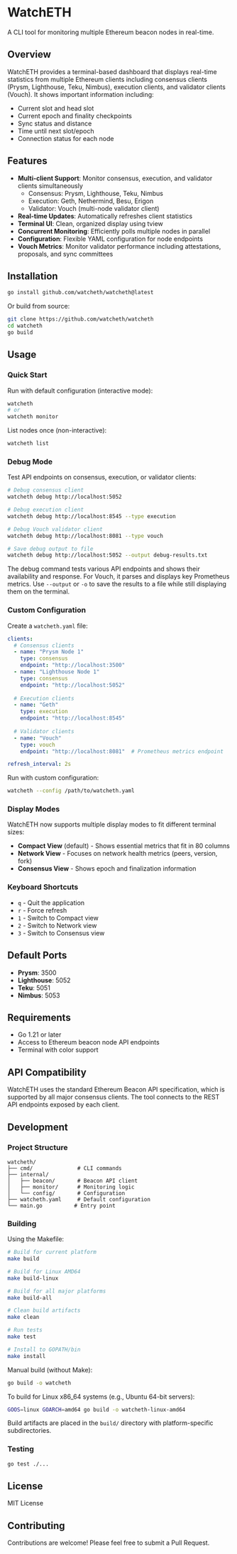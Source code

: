 # WatchETH

A CLI tool for monitoring multiple Ethereum beacon nodes in real-time.

## Overview

WatchETH provides a terminal-based dashboard that displays real-time statistics from multiple Ethereum clients including consensus clients (Prysm, Lighthouse, Teku, Nimbus), execution clients, and validator clients (Vouch). It shows important information including:

- Current slot and head slot
- Current epoch and finality checkpoints
- Sync status and distance
- Time until next slot/epoch
- Connection status for each node

## Features

- **Multi-client Support**: Monitor consensus, execution, and validator clients simultaneously
  - Consensus: Prysm, Lighthouse, Teku, Nimbus
  - Execution: Geth, Nethermind, Besu, Erigon
  - Validator: Vouch (multi-node validator client)
- **Real-time Updates**: Automatically refreshes client statistics
- **Terminal UI**: Clean, organized display using tview
- **Concurrent Monitoring**: Efficiently polls multiple nodes in parallel
- **Configuration**: Flexible YAML configuration for node endpoints
- **Vouch Metrics**: Monitor validator performance including attestations, proposals, and sync committees

## Installation

```bash
go install github.com/watcheth/watcheth@latest
```

Or build from source:

```bash
git clone https://github.com/watcheth/watcheth
cd watcheth
go build
```

## Usage

### Quick Start

Run with default configuration (interactive mode):

```bash
watcheth
# or
watcheth monitor
```

List nodes once (non-interactive):

```bash
watcheth list
```

### Debug Mode

Test API endpoints on consensus, execution, or validator clients:

```bash
# Debug consensus client
watcheth debug http://localhost:5052

# Debug execution client  
watcheth debug http://localhost:8545 --type execution

# Debug Vouch validator client
watcheth debug http://localhost:8081 --type vouch

# Save debug output to file
watcheth debug http://localhost:5052 --output debug-results.txt
```

The debug command tests various API endpoints and shows their availability and response. For Vouch, it parses and displays key Prometheus metrics. Use `--output` or `-o` to save the results to a file while still displaying them on the terminal.

### Custom Configuration

Create a `watcheth.yaml` file:

```yaml
clients:
  # Consensus clients
  - name: "Prysm Node 1"
    type: consensus
    endpoint: "http://localhost:3500"
  - name: "Lighthouse Node 1"
    type: consensus
    endpoint: "http://localhost:5052"
    
  # Execution clients
  - name: "Geth"
    type: execution
    endpoint: "http://localhost:8545"
    
  # Validator clients
  - name: "Vouch"
    type: vouch
    endpoint: "http://localhost:8081"  # Prometheus metrics endpoint

refresh_interval: 2s
```

Run with custom configuration:

```bash
watcheth --config /path/to/watcheth.yaml
```

### Display Modes

WatchETH now supports multiple display modes to fit different terminal sizes:

- **Compact View** (default) - Shows essential metrics that fit in 80 columns
- **Network View** - Focuses on network health metrics (peers, version, fork)
- **Consensus View** - Shows epoch and finalization information

### Keyboard Shortcuts

- `q` - Quit the application
- `r` - Force refresh
- `1` - Switch to Compact view
- `2` - Switch to Network view  
- `3` - Switch to Consensus view

## Default Ports

- **Prysm**: 3500
- **Lighthouse**: 5052
- **Teku**: 5051
- **Nimbus**: 5053

## Requirements

- Go 1.21 or later
- Access to Ethereum beacon node API endpoints
- Terminal with color support

## API Compatibility

WatchETH uses the standard Ethereum Beacon API specification, which is supported by all major consensus clients. The tool connects to the REST API endpoints exposed by each client.

## Development

### Project Structure

```
watcheth/
├── cmd/              # CLI commands
├── internal/
│   ├── beacon/       # Beacon API client
│   ├── monitor/      # Monitoring logic
│   └── config/       # Configuration
├── watcheth.yaml     # Default configuration
└── main.go          # Entry point
```

### Building

Using the Makefile:

```bash
# Build for current platform
make build

# Build for Linux AMD64
make build-linux

# Build for all major platforms
make build-all

# Clean build artifacts
make clean

# Run tests
make test

# Install to GOPATH/bin
make install
```

Manual build (without Make):

```bash
go build -o watcheth
```

To build for Linux x86_64 systems (e.g., Ubuntu 64-bit servers):

```bash
GOOS=linux GOARCH=amd64 go build -o watcheth-linux-amd64
```

Build artifacts are placed in the `build/` directory with platform-specific subdirectories.

### Testing

```bash
go test ./...
```

## License

MIT License

## Contributing

Contributions are welcome! Please feel free to submit a Pull Request.
